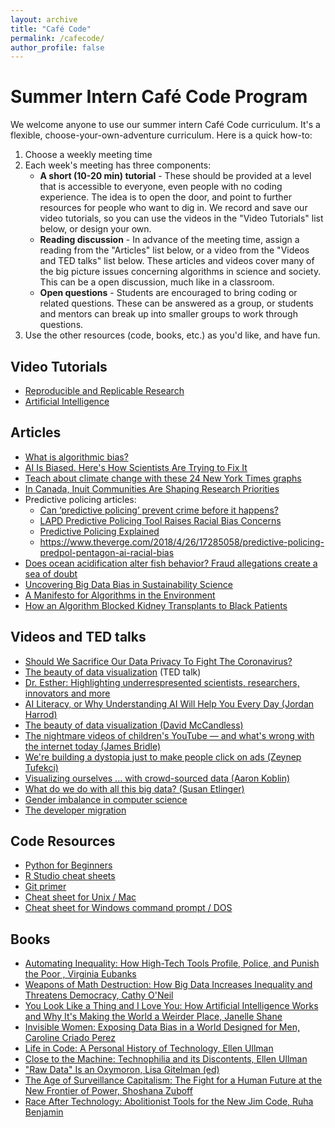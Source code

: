 ```yaml
---
layout: archive
title: "Café Code"
permalink: /cafecode/
author_profile: false
---
```



# Summer Intern Café Code Program 

We welcome anyone to use our summer intern Café Code curriculum. It's a flexible, choose-your-own-adventure curriculum. Here is a quick how-to:

1. Choose a weekly meeting time
2. Each week's meeting has three components:
   - **A short (10-20 min) tutorial** - These should be provided at a level that is accessible to everyone, even people with no coding experience. The idea is to open the door, and point to further resources for people who want to dig in. We record and save our video tutorials, so you can use the videos in the "Video Tutorials" list below, or design your own. 
   - **Reading discussion** - In advance of the meeting time, assign a reading from the "Articles" list below, or a video from the "Videos and TED talks" list below. These articles and videos cover many of the big picture issues concerning algorithms in science and society. This can be a open discussion, much like in a classroom.
   - **Open questions** - Students are encouraged to bring coding or related questions. These can be answered as a group, or students and mentors can break up into smaller groups to work through questions.
3. Use the other resources (code, books, etc.) as you'd like, and have fun. 

## Video Tutorials

- [Reproducible and Replicable Research](https://drive.google.com/file/d/1I_Fuz2bNG0rHi8ZH72szMeftNTCJO7I6/view?usp=sharing)
- [Artificial Intelligence](https://drive.google.com/file/d/1NJBcIoaTPFnX7S-VExU1GvSqDan6H1iZ/view?usp=sharing)

## Articles
- [What is algorithmic bias?](https://bdtechtalks.com/2018/03/26/racist-sexist-ai-deep-learning-algorithms/)
- [AI Is Biased. Here's How Scientists Are Trying to Fix It](https://www.wired.com/story/ai-biased-how-scientists-trying-fix/)
- [Teach about climate change with these 24 New York Times graphs](https://www.nytimes.com/2019/02/28/learning/teach-about-climate-change-with-these-24-new-york-times-graphs.html)
- [In Canada, Inuit Communities Are Shaping Research Priorities](https://undark.org/2020/05/27/canada-inuit-research/)
- Predictive policing articles:
   - [Can ‘predictive policing’ prevent crime before it happens?](https://www.sciencemag.org/news/2016/09/can-predictive-policing-prevent-crime-it-happens)
   - [LAPD Predictive Policing Tool Raises Racial Bias Concerns](https://www.govtech.com/public-safety/LAPD-Predictive-Policing-Tool-Raises-Racial-Bias-Concerns.html)
   - [Predictive Policing Explained](https://www.brennancenter.org/our-work/research-reports/predictive-policing-explained)
   - https://www.theverge.com/2018/4/26/17285058/predictive-policing-predpol-pentagon-ai-racial-bias
- [Does ocean acidification alter fish behavior? Fraud allegations create a sea of doubt](https://www.sciencemag.org/news/2021/05/does-ocean-acidification-alter-fish-behavior-fraud-allegations-create-sea-doubt)
- [Uncovering Big Data Bias in Sustainability Science](https://umaine.edu/spire/2021/03/29/bigdatabias/)
- [A Manifesto for Algorithms in the Environment](https://www.theguardian.com/science/political-science/2015/oct/05/a-manifesto-for-algorithms-in-the-environment)
- [How an Algorithm Blocked Kidney Transplants to Black Patients](https://www.wired.com/story/how-algorithm-blocked-kidney-transplants-black-patients/?mbid=social_twitter&utm_brand=wired&utm_campaign=falcon&utm_medium=social&utm_social-type=owned&utm_source=twitter)

## Videos and TED talks
- [Should We Sacrifice Our Data Privacy To Fight The Coronavirus?](https://fivethirtyeight.com/videos/should-we-sacrifice-our-data-privacy-to-fight-the-coronavirus/)
- [The beauty of data visualization](https://www.ted.com/talks/david_mccandless_the_beauty_of_data_visualization/transcript) (TED talk)
- [Dr. Esther: Highlighting underrespresented scientists, researchers, innovators and more](https://www.youtube.com/channel/UCO8fHSJrOnGZCZ19HvGvSLA)
- [AI Literacy, or Why Understanding AI Will Help You Every Day (Jordan Harrod)](https://www.ted.com/talks/jordan_harrod_ai_literacy_or_why_understanding_ai_will_help_you_every_day)
- [The beauty of data visualization (David McCandless)](https://www.ted.com/talks/david_mccandless_the_beauty_of_data_visualization#t-1074329)
- [The nightmare videos of children's YouTube — and what's wrong with the internet today (James Bridle)](https://www.ted.com/talks/james_bridle_the_nightmare_videos_of_childrens_youtube_and_what_s_wrong_with_the_internet_today/transcript#t-504225)
- [We're building a dystopia just to make people click on ads (Zeynep Tufekci)](https://www.bing.com/videos/search?view=detail&mid=C950DBDBE90B3AB3DB99C950DBDBE90B3AB3DB99&shtp=GetUrl&shid=22dfc0a0-77ea-45b6-a32c-978d50564734&shtk=WmV5bmVwIFR1ZmVrY2k6IFdlJ3JlIGJ1aWxkaW5nIGEgZHlzdG9waWEganVzdCB0byBtYWtlIHBlb3BsZSBjbGljayBvbiBhZHM%3D&shdk=V2UncmUgYnVpbGRpbmcgYW4gYXJ0aWZpY2lhbCBpbnRlbGxpZ2VuY2UtcG93ZXJlZCBkeXN0b3BpYSwgb25lIGNsaWNrIGF0IGEgdGltZSwgc2F5cyB0ZWNobm8tc29jaW9sb2dpc3QgWmV5bmVwIFR1ZmVja2kuIEluIGFuIGV5ZS1vcGVuaW5nIHRhbGssIHNoZSBkZXRhaWxzLi4u&shhk=G62bA%2BRlS8nr2u2mXhI1aMD3eXCmJhCcxfMRoVCdDK0%3D&form=VDSHOT&shth=OSH.z%252FBIZmplk%252BfGGU81Fql40g)
- [Visualizing ourselves ... with crowd-sourced data (Aaron Koblin)](https://www.ted.com/talks/aaron_koblin)
- [What do we do with all this big data? (Susan Etlinger)](https://www.ted.com/talks/susan_etlinger_what_do_we_do_with_all_this_big_data)
- [Gender imbalance in computer science](https://www.facebook.com/NPR/videos/10156691618936756/)
- [The developer migration](https://www.youtube.com/watch?reload=9&v=xp6UCQvKKzI)

## Code Resources
- [Python for Beginners](https://www.python.org/about/gettingstarted/)
- [R Studio cheat sheets](https://www.rstudio.com/resources/cheatsheets/)
- [Git primer](https://docs.google.com/presentation/d/1UUryfefKXFIRJhI4UaY1LnhBdqjjzbGngRDm-ucAQtY/edit#slide=id.gc6f73a04f_0_20)
- [Cheat sheet for Unix / Mac](https://learntocodewith.me/command-line/unix-command-cheat-sheet/)
- [Cheat sheet for Windows command prompt / DOS](http://simplyadvanced.net/blog/cheat-sheet-for-windows-command-prompt/)

## Books 
- [Automating Inequality: How High-Tech Tools Profile, Police, and Punish the Poor , Virginia Eubanks](https://us.macmillan.com/books/9781250074317)
- [Weapons of Math Destruction: How Big Data Increases Inequality and Threatens Democracy, Cathy O'Neil](https://weaponsofmathdestructionbook.com/)
- [You Look Like a Thing and I Love You: How Artificial Intelligence Works and Why It's Making the World a Weirder Place, Janelle Shane](https://en.wikipedia.org/wiki/You_Look_Like_a_Thing_and_I_Love_You)
- [Invisible Women: Exposing Data Bias in a World Designed for Men, Caroline Criado Perez](https://carolinecriadoperez.com/book/invisible-women/)
- [Life in Code: A Personal History of Technology, Ellen Ullman](https://us.macmillan.com/books/9780374534516)
- [Close to the Machine: Technophilia and its Discontents, Ellen Ullman](https://us.macmillan.com/books/9781250002488)
- ["Raw Data" Is an Oxymoron, Lisa Gitelman (ed)](https://mitpress.mit.edu/books/raw-data-oxymoron)
- [The Age of Surveillance Capitalism: The Fight for a Human Future at the New Frontier of Power, Shoshana Zuboff](https://en.wikipedia.org/wiki/The_Age_of_Surveillance_Capitalism)
- [Race After Technology: Abolitionist Tools for the New Jim Code, Ruha Benjamin](https://www.wiley.com/en-us/Race+After+Technology%3A+Abolitionist+Tools+for+the+New+Jim+Code-p-9781509526406)



